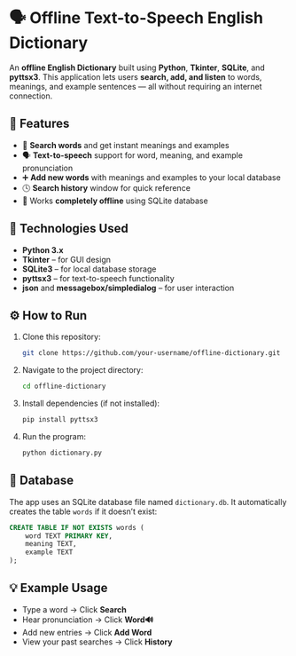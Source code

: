 # 🗣️ Offline Text-to-Speech English Dictionary

An **offline English Dictionary** built using **Python**, **Tkinter**, **SQLite**, and **pyttsx3**.
This application lets users **search, add, and listen** to words, meanings, and example sentences — all without requiring an internet connection.



## 🚀 Features

* 🔎 **Search words** and get instant meanings and examples
* 🗣️ **Text-to-speech** support for word, meaning, and example pronunciation
* ➕ **Add new words** with meanings and examples to your local database
* 🕓 **Search history** window for quick reference
* 💾 Works **completely offline** using SQLite database


## 🧠 Technologies Used

* **Python 3.x**
* **Tkinter** – for GUI design
* **SQLite3** – for local database storage
* **pyttsx3** – for text-to-speech functionality
* **json** and **messagebox/simpledialog** – for user interaction



## ⚙️ How to Run

1. Clone this repository:

   ```bash
   git clone https://github.com/your-username/offline-dictionary.git
   ```
2. Navigate to the project directory:

   ```bash
   cd offline-dictionary
   ```
3. Install dependencies (if not installed):

   ```bash
   pip install pyttsx3
   ```
4. Run the program:

   ```bash
   python dictionary.py
   ```



## 📂 Database

The app uses an SQLite database file named `dictionary.db`.
It automatically creates the table `words` if it doesn’t exist:

```sql
CREATE TABLE IF NOT EXISTS words (
    word TEXT PRIMARY KEY,
    meaning TEXT,
    example TEXT
);
```



## 💡 Example Usage

* Type a word → Click **Search**
* Hear pronunciation → Click **Word🔊**
* Add new entries → Click **Add Word**
* View your past searches → Click **History**

